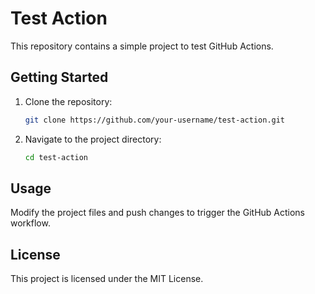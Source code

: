 # Test Action

This repository contains a simple project to test GitHub Actions.

## Getting Started

1. Clone the repository:
    ```bash
    git clone https://github.com/your-username/test-action.git
    ```
2. Navigate to the project directory:
    ```bash
    cd test-action
    ```

## Usage

Modify the project files and push changes to trigger the GitHub Actions workflow.

## License

This project is licensed under the MIT License.